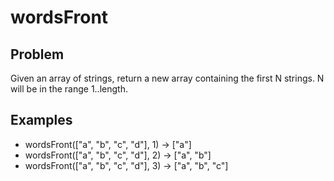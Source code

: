 # wordsFront

## Problem

Given an array of strings, return a new array containing the first N strings. N will be in the range 1..length.

## Examples

- wordsFront(["a", "b", "c", "d"], 1) → ["a"]
- wordsFront(["a", "b", "c", "d"], 2) → ["a", "b"]
- wordsFront(["a", "b", "c", "d"], 3) → ["a", "b", "c"]